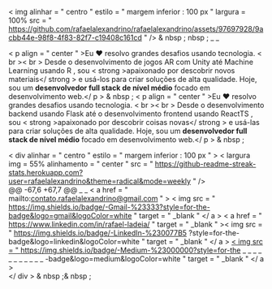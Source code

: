 < img  alinhar = " centro "  estilo = " margem inferior : 100 px "  largura = 100%  src = " https://github.com/rafaelalexandrino/rafaelalexandrino/assets/97697928/9acbb44e-98f8-4f83-82f7-c19408c161cd " />
& nbsp ; nbsp ; _ _

< p  align = " center " >Eu ❤️ resolvo grandes desafios usando tecnologia. < br >< br > Desde o desenvolvimento de jogos AR com Unity até Machine Learning usando R , sou < strong >apaixonado por descobrir novos materiais</ strong > e usá-los para criar soluções de alta qualidade. Hoje, sou um <strong> desenvolvedor full stack de nível médio</strong> focado em desenvolvimento web.</ p > & nbsp ;
< p  align = " center " >Eu ❤️ resolvo grandes desafios usando tecnologia. < br >< br > Desde o desenvolvimento backend usando Flask até o desenvolvimento frontend usando ReactTS , sou < strong >apaixonado por descobrir coisas novas</ strong > e usá-las para criar soluções de alta qualidade. Hoje, sou um <strong> desenvolvedor full stack de nível médio</strong> focado em desenvolvimento web.</ p > & nbsp ;

< div   alinhar = " centro "  estilo = " margem inferior : 100 px " >
< largura img  = 55% alinhamento = " center " src = " https://github-readme-streak-stats.herokuapp.com?user=rafaelalexandrino&theme=radical&mode=weekly " />   
@@ -67,6 +67,7 @@
</a> _ _
< a  href = " mailto:contato.rafaelalexandrino@gmail.com " > < img  src = " https://img.shields.io/badge/-Gmail-%23333?style=for-the-badge&logo=gmail&logoColor=white "  target = " _blank " </ a >
< a  href = " https://www.linkedin.com/in/rafael-ladeia/ "  target = " _blank " >< img  src = " https://img.shields.io/badge/-LinkedIn-%230077B5 ?style=for-the-badge&logo=linkedin&logoColor=white "   target = " _blank " </ a >
<a href = " https://medium.com/@rafaelalexandrino " target = " _blank " > < img src = " https://img.shields.io/badge/-Medium-%23000000?style=for-the _  _ _ _ _ _ _ _ _ _ _ -badge&logo=medium&logoColor=white " target = " _blank " </ a >    
</ div > & nbsp ;& nbsp ;
